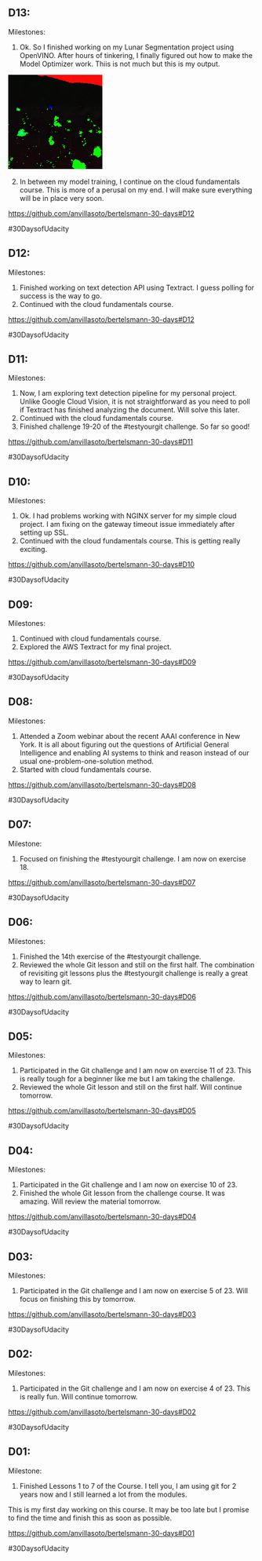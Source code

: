D13:
----------

Milestones:
1. Ok. So I finished working on my Lunar Segmentation project using OpenVINO. After hours of tinkering, I finally figured out how to make the Model Optimizer work. Thiis is not much but this is my output. 

![Day 13](images/day13.png)

2. In between my model training, I continue on the cloud fundamentals course. This is more of a perusal on my end. I will make sure everything will be in place very soon.

https://github.com/anvillasoto/bertelsmann-30-days#D12

&#35;30DaysofUdacity


D12:
----------

Milestones:
1. Finished working on text detection API using Textract. I guess polling for success is the way to go.
2. Continued with the cloud fundamentals course. 

https://github.com/anvillasoto/bertelsmann-30-days#D12

&#35;30DaysofUdacity


D11:
----------

Milestones:
1. Now, I am exploring text detection pipeline for my personal project. Unlike Google Cloud Vision, it is not straightforward as you need to poll if Textract has finished analyzing the document. Will solve this later.
2. Continued with the cloud fundamentals course. 
3. Finished challenge 19-20 of the #testyourgit challenge. So far so good!

https://github.com/anvillasoto/bertelsmann-30-days#D11

&#35;30DaysofUdacity


D10:
----------

Milestones:
1. Ok. I had problems working with NGINX server for my simple cloud project. I am fixing on the gateway timeout issue immediately after setting up SSL.
2. Continued with the cloud fundamentals course. This is getting really exciting. 

https://github.com/anvillasoto/bertelsmann-30-days#D10

&#35;30DaysofUdacity


D09:
----------

Milestones:
1. Continued with cloud fundamentals course. 
2. Explored the AWS Textract for my final project. 

https://github.com/anvillasoto/bertelsmann-30-days#D09

&#35;30DaysofUdacity


D08:
----------

Milestones:
1. Attended a Zoom webinar about the recent AAAI conference in New York. It is all about figuring out the questions of Artificial General Intelligence and enabling AI systems to think and reason instead of our usual one-problem-one-solution method. 
2. Started with cloud fundamentals course. 

https://github.com/anvillasoto/bertelsmann-30-days#D08

&#35;30DaysofUdacity


D07:
----------

Milestone:
1. Focused on finishing the #testyourgit challenge. I am now on exercise 18.  

https://github.com/anvillasoto/bertelsmann-30-days#D07

&#35;30DaysofUdacity


D06:
----------

Milestones:
1. Finished the 14th exercise of the #testyourgit challenge. 
2. Reviewed the whole Git lesson and still on the first half. The combination of revisiting git lessons plus the #testyourgit challenge is really a great way to learn git. 

https://github.com/anvillasoto/bertelsmann-30-days#D06

&#35;30DaysofUdacity


D05:
----------

Milestones:
1. Participated in the Git challenge and I am now on exercise 11 of 23. This is really tough for a beginner like me but I am taking the challenge.
2. Reviewed the whole Git lesson and still on the first half. Will continue tomorrow.

https://github.com/anvillasoto/bertelsmann-30-days#D05

&#35;30DaysofUdacity


D04:
----------

Milestones:
1. Participated in the Git challenge and I am now on exercise 10 of 23. 
2. Finished the whole Git lesson from the challenge course. It was amazing. Will review the material tomorrow.

https://github.com/anvillasoto/bertelsmann-30-days#D04

&#35;30DaysofUdacity

D03:
----------

Milestones:
1. Participated in the Git challenge and I am now on exercise 5 of 23. Will focus on finishing this by tomorrow.

https://github.com/anvillasoto/bertelsmann-30-days#D03

&#35;30DaysofUdacity


D02:
----------

Milestones:
1. Participated in the Git challenge and I am now on exercise 4 of 23. This is really fun. Will continue tomorrow.

https://github.com/anvillasoto/bertelsmann-30-days#D02

&#35;30DaysofUdacity


D01:
----------

Milestone:
1. Finished Lessons 1 to 7 of the Course. I tell you, I am using git for 2 years now and I still learned a lot from the modules. 

This is my first day working on this course. It may be too late but I promise to find the time and finish this as soon as possible.

https://github.com/anvillasoto/bertelsmann-30-days#D01

&#35;30DaysofUdacity